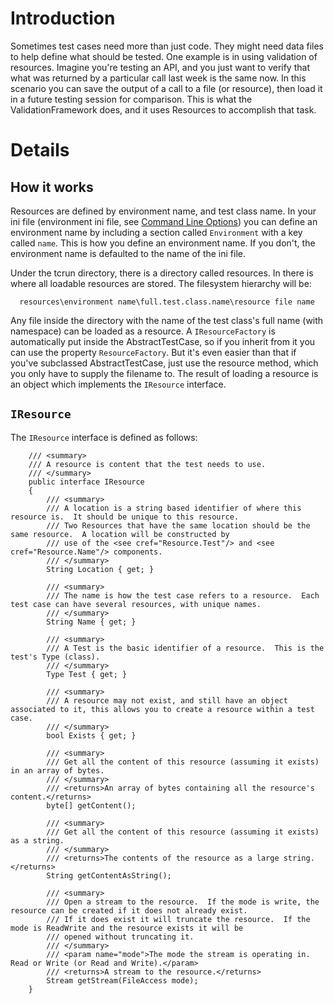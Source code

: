 # Introduction #

Sometimes test cases need more than just code.  They might need data files to help define what should be tested.  One example is in using validation of resources.  Imagine you're testing an API, and you just want to verify that what was returned by a particular call last week is the same now.  In this scenario you can save the output of a call to a file (or resource), then load it in a future testing session for comparison.  This is what the ValidationFramework does, and it uses Resources to accomplish that task.


# Details #

## How it works ##

Resources are defined by environment name, and test class name.  In your ini file (environment ini file, see [Command Line Options](CommandLine.md)) you can define an environment name by including a section called `Environment` with a key called `name`.  This is how you define an environment name.  If you don't, the environment name is defaulted to the name of the ini file.

Under the tcrun directory, there is a directory called resources.  In there is where all loadable resources are stored.  The filesystem hierarchy will be:
```
  resources\environment name\full.test.class.name\resource file name
```

Any file inside the directory with the name of the test class's full name (with namespace) can be loaded as a resource. A `IResourceFactory` is automatically put inside the AbstractTestCase, so if you inherit from it you can use the property `ResourceFactory`.  But it's even easier than that if you've subclassed AbstractTestCase, just use the resource method, which you only have to supply the filename to.  The result of loading a resource is an object which implements the `IResource` interface.

## `IResource` ##

The `IResource` interface is defined as follows:

```
    /// <summary>
    /// A resource is content that the test needs to use.
    /// </summary>
    public interface IResource
    {
        /// <summary>
        /// A location is a string based identifier of where this resource is.  It should be unique to this resource.
        /// Two Resources that have the same location should be the same resource.  A location will be constructed by
        /// use of the <see cref="Resource.Test"/> and <see cref="Resource.Name"/> components.
        /// </summary>
        String Location { get; }

        /// <summary>
        /// The name is how the test case refers to a resource.  Each test case can have several resources, with unique names.
        /// </summary>
        String Name { get; }

        /// <summary>
        /// A Test is the basic identifier of a resource.  This is the test's Type (class).
        /// </summary>
        Type Test { get; }

        /// <summary>
        /// A resource may not exist, and still have an object associated to it, this allows you to create a resource within a test case.
        /// </summary>
        bool Exists { get; }

        /// <summary>
        /// Get all the content of this resource (assuming it exists) in an array of bytes.
        /// </summary>
        /// <returns>An array of bytes containing all the resource's content.</returns>
        byte[] getContent();

        /// <summary>
        /// Get all the content of this resource (assuming it exists) as a string.
        /// </summary>
        /// <returns>The contents of the resource as a large string.</returns>
        String getContentAsString();

        /// <summary>
        /// Open a stream to the resource.  If the mode is write, the resource can be created if it does not already exist.
        /// If it does exist it will truncate the resource.  If the mode is ReadWrite and the resource exists it will be
        /// opened without truncating it.
        /// </summary>
        /// <param name="mode">The mode the stream is operating in.  Read or Write (or Read and Write).</param>
        /// <returns>A stream to the resource.</returns>
        Stream getStream(FileAccess mode);
    }
```